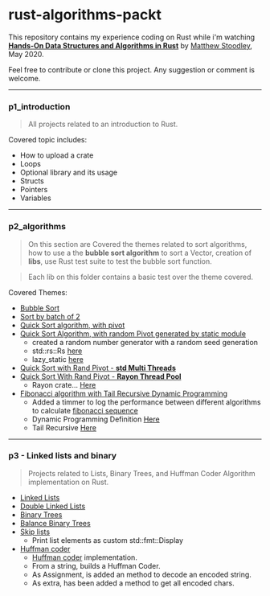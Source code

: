 # rust-algorithms-packt

This repository contains my experience coding on Rust while i'm watching [__Hands-On Data Structures and Algorithms in Rust__](https://subscription.packtpub.com/video/programming/9781839211942) by [Matthew Stoodley](https://www.packtpub.com/authors/matthew-stoodley), May 2020.

Feel free to contribute or clone this project. Any suggestion or comment is welcome.



-----
### p1_introduction

> All projects related to an introduction to Rust.

 Covered topic includes:
 - How to upload a crate
 - Loops
 - Optional library and its usage
 - Structs
 - Pointers
 - Variables

---
### p2_algorithms
> On this section are Covered the themes related to sort algorithms, how to use a the __bubble sort algorithm__ to sort a Vector, creation of __libs__, use Rust test suite to test the bubble sort function.

>Each lib on this folder contains a basic test over the theme covered.

Covered Themes:
- [Bubble Sort](../main/p2_algorithms/v1-sorting/src/lib.rs)
- [Sort by batch of 2](../main/p2_algorithms/v2-merge-sort/src/lib.rs)
- [Quick Sort algorithm, with pivot](../main/p2_algorithms/v3-quick-sort/src/lib.rs)
- [Quick Sort Algorithm, with random Pivot generated by static module](../main/p2_algorithms/v4-improve-sort/src/lib.rs)
  - created a random number generator with a random seed generation
  - std::rs::Rs [here](https://doc.rust-lang.org/std/rc/struct.Rc.html)
  - lazy_static [here](https://crates.io/crates/lazy_static)
- [Quick Sort with Rand Pivot - __std Multi Threads__](../main/p2_algorithms/v5-sort-threads/src/lib.rs)
- [Quick Sort With Rand Pivot - __Rayon Thread Pool__](../main/p2_algorithms/v6-thread-pool/src/lib.rs)
  - Rayon crate... [Here](https://crates.io/crates/rayon)
- [Fibonacci algorithm with Tail Recursive Dynamic Programming](../main/p2_algorithms/v7-dynamic-programming/src/main.rs)
  - Added a timmer to log the performance between different algorithms to calculate [fibonacci sequence](https://en.wikipedia.org/wiki/Fibonacci_number)
  - Dynamic Programming Definition [Here](https://en.wikipedia.org/wiki/Dynamic_programming)
  - Tail Recursive [Here](https://en.wikipedia.org/wiki/Tail_call)
----
### p3 - Linked lists and binary 

> Projects related to Lists, Binary Trees, and Huffman Coder Algorithm implementation on Rust.

- [Linked Lists](../main/p3_linked_lists_and_binary_trees/v1_linked_lists/src/main.rs)
- [Double Linked Lists](../main/p3_linked_lists_and_binary_trees/v2_double_linked_lists/src/main.rs)
- [Binary Trees](../main/p3_linked_lists_and_binary_trees/v4_binary_trees/src/main.rs)
- [Balance Binary Trees](../main/p3_linked_lists_and_binary_trees/v5_balance_binary_tree/src/main.rs)
- [Skip lists](../main/p3_linked_lists_and_binary_trees/v6_skip_lists/src/main.rs)
  - Print list elements as custom std::fmt::Display
- [Huffman coder](../main/p3_linked_lists_and_binary_trees/v7_huffman_encodign/src/main.rs)
  - [Huffman coder](https://en.wikipedia.org/wiki/Huffman_coding) implementation.
  - From a string, builds a Huffman Coder.
  - As Assignment, is added an method to decode an encoded string.
  - As extra, has been added a method to get all encoded chars.







